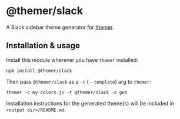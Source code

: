 # @themer/slack

A Slack sidebar theme generator for [themer](https://github.com/mjswensen/themer).

## Installation & usage

Install this module wherever you have `themer` installed:

    npm install @themer/slack

Then pass `@themer/slack` as a `-t` (`--template`) arg to `themer`:

    themer -c my-colors.js -t @themer/slack -o gen

Installation instructions for the generated theme(s) will be included in `<output dir>/README.md`.
